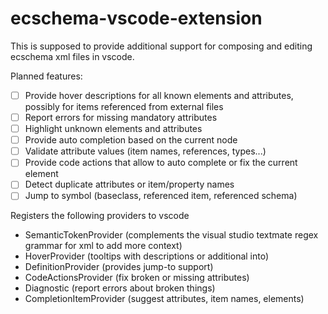 # ecschema-vscode-extension

This is supposed to provide additional support for composing and editing ecschema xml files in vscode.

Planned features:
- [ ] Provide hover descriptions for all known elements and attributes, possibly for items referenced from external files
- [ ] Report errors for missing mandatory attributes
- [ ] Highlight unknown elements and attributes
- [ ] Provide auto completion based on the current node
- [ ] Validate attribute values (item names, references, types...)
- [ ] Provide code actions that allow to auto complete or fix the current element
- [ ] Detect duplicate attributes or item/property names
- [ ] Jump to symbol (baseclass, referenced item, referenced schema)

Registers the following providers to vscode
- SemanticTokenProvider (complements the visual studio textmate regex grammar for xml to add more context)
- HoverProvider (tooltips with descriptions or additional into)
- DefinitionProvider (provides jump-to support)
- CodeActionsProvider (fix broken or missing attributes)
- Diagnostic (report errors about broken things)
- CompletionItemProvider (suggest attributes, item names, elements)
